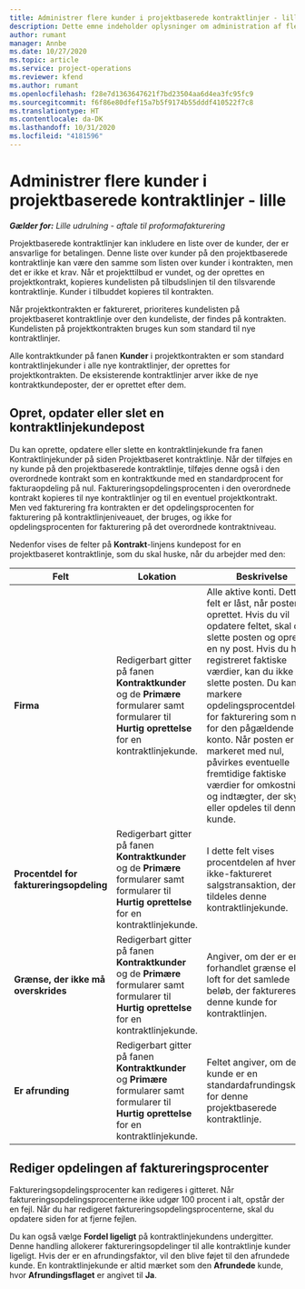 ```yaml
---
title: Administrer flere kunder i projektbaserede kontraktlinjer - lille
description: Dette emne indeholder oplysninger om administration af flere kunder på projektbaserede kontraktlinjer.
author: rumant
manager: Annbe
ms.date: 10/27/2020
ms.topic: article
ms.service: project-operations
ms.reviewer: kfend
ms.author: rumant
ms.openlocfilehash: f28e7d1363647621f7bd23504aa6d4ea3fc95fc9
ms.sourcegitcommit: f6f86e80dfef15a7b5f9174b55dddf410522f7c8
ms.translationtype: HT
ms.contentlocale: da-DK
ms.lasthandoff: 10/31/2020
ms.locfileid: "4181596"
---
```

# <a name="manage-multiple-customers-on-project-based-contract-lines---lite"></a>Administrer flere kunder i projektbaserede kontraktlinjer - lille

_**Gælder for:** Lille udrulning - aftale til proformafakturering_

Projektbaserede kontraktlinjer kan inkludere en liste over de kunder, der er ansvarlige for betalingen. Denne liste over kunder på den projektbaserede kontraktlinje kan være den samme som listen over kunder i kontrakten, men det er ikke et krav. Når et projekttilbud er vundet, og der oprettes en projektkontrakt, kopieres kundelisten på tilbudslinjen til den tilsvarende kontraktlinje. Kunder i tilbuddet kopieres til kontrakten.

Når projektkontrakten er faktureret, prioriteres kundelisten på projektbaseret kontraktlinje over den kundeliste, der findes på kontrakten. Kundelisten på projektkontrakten bruges kun som standard til nye kontraktlinjer.

Alle kontraktkunder på fanen **Kunder** i projektkontrakten er som standard kontraktlinjekunder i alle nye kontraktlinjer, der oprettes for projektkontrakten. De eksisterende kontraktlinjer arver ikke de nye kontraktkundeposter, der er oprettet efter dem.

## <a name="create-update-or-delete-a-contract-line-customer-record"></a>Opret, opdater eller slet en kontraktlinjekundepost

Du kan oprette, opdatere eller slette en kontraktlinjekunde fra fanen Kontraktlinjekunder på siden Projektbaseret kontraktlinje. Når der tilføjes en ny kunde på den projektbaserede kontraktlinje, tilføjes denne også i den overordnede kontrakt som en kontraktkunde med en standardprocent for fakturaopdeling på nul. Faktureringsopdelingsprocenten i den overordnede kontrakt kopieres til nye kontraktlinjer og til en eventuel projektkontrakt. Men ved fakturering fra kontrakten er det opdelingsprocenten for fakturering på kontraktlinjeniveauet, der bruges, og ikke for opdelingsprocenten for fakturering på det overordnede kontraktniveau.

Nedenfor vises de felter på **Kontrakt**-linjens kundepost for en projektbaseret kontraktlinje, som du skal huske, når du arbejder med den:

| Felt | Lokation | Beskrivelse | Downstream-virkning |
| --- | --- | --- | --- |
| **Firma** | Redigerbart gitter på fanen **Kontraktkunder** og de **Primære** formularer samt formularer til **Hurtig oprettelse** for en kontraktlinjekunde. | Alle aktive konti. Dette felt er låst, når posten er oprettet. Hvis du vil opdatere feltet, skal du slette posten og oprette en ny post. Hvis du har registreret faktiske værdier, kan du ikke slette posten. Du kan dog markere opdelingsprocentdelen for fakturering som nul for den pågældende konto. Når posten er markeret med nul, påvirkes eventuelle fremtidige faktiske værdier for omkostninger og indtægter, der skyldes eller opdeles til denne kunde. | Når du vælger en konto på den overordnede liste over konti for at tilføje og gemme dem, tilføjes kontraktlinjekunden også som en kontraktkunde. Kontraktlinjekunder bruges, når der genereres fakturaer. |
| **Procentdel for faktureringsopdeling** | Redigerbart gitter på fanen **Kontraktkunder** og de **Primære** formularer samt formularer til **Hurtig oprettelse** for en kontraktlinjekunde. | I dette felt vises procentdelen af hver ikke-faktureret salgstransaktion, der skal tildeles denne kontraktlinjekunde. | Kontraktlinjekunder og faktureringsopdelingsprocenter bruges, når faktiske værdier oprettes efter godkendelsen, og når fakturaen genereres. |
| **Grænse, der ikke må overskrides** | Redigerbart gitter på fanen **Kontraktkunder** og de **Primære** formularer samt formularer til **Hurtig oprettelse** for en kontraktlinjekunde. | Angiver, om der er en forhandlet grænse eller loft for det samlede beløb, der faktureres denne kunde for kontraktlinjen. | Grænsen, der ikke må overskrides for kontraktlinjekunden, bruges, når der oprettes faktiske værdier og genereres fakturaer. |
| **Er afrunding** | Redigerbart gitter på fanen **Kontraktkunder** og **Primære** formularer samt formularer til **Hurtig oprettelse** for en kontraktlinjekunde. | Feltet angiver, om denne kunde er en standardafrundingskunde for denne projektbaserede kontraktlinje. | Når du opretter en faktisk værdi i henhold til den faktureringsopdelingsprocenten, kan der være visse afrundingsdifferencer. Denne kunde er i dette tilfælde blevet tilskrevet afrundingsdifferencerne. |

## <a name="edit-billing-split-percentages"></a>Rediger opdelingen af faktureringsprocenter

Faktureringsopdelingsprocenter kan redigeres i gitteret. Når faktureringsopdelingsprocenterne ikke udgør 100 procent i alt, opstår der en fejl. Når du har redigeret faktureringsopdelingsprocenterne, skal du opdatere siden for at fjerne fejlen.

Du kan også vælge **Fordel ligeligt** på kontraktlinjekundens undergitter. Denne handling allokerer faktureringsopdelinger til alle kontraktlinje kunder ligeligt. Hvis der er en afrundingsfaktor, vil den blive føjet til den afrundede kunde. En kontraktlinjekunde er altid mærket som den **Afrundede** kunde, hvor **Afrundingsflaget** er angivet til **Ja**.
